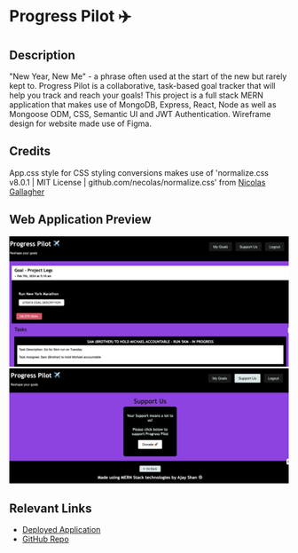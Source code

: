 # Progress Pilot ✈️

## Description
"New Year, New Me" - a phrase often used at the start of the new but rarely kept to. Progress Pilot is a collaborative, task-based goal tracker that will help you track and reach your goals! This project is a full stack MERN application that makes use of MongoDB, Express, React, Node as well as Mongoose ODM, CSS, Semantic UI and JWT Authentication. Wireframe design for website made use of Figma.

## Credits
App.css style for CSS styling conversions makes use of 'normalize.css v8.0.1 | MIT License | github.com/necolas/normalize.css' from [Nicolas Gallagher](https://github.com/necolas)

## Web Application Preview
![Application Screenshot 1](images/progressPilot-preview-1.png)
![Application Screenshot 2](images/progressPilot-preview-2.png)

## Relevant Links
- [Deployed Application](https://progress-pilot.onrender.com/)
- [GitHub Repo](https://github.com/ajayshans/progress-pilot)
